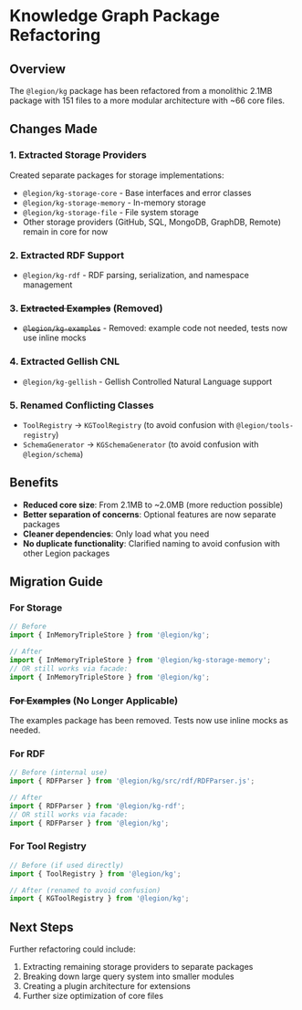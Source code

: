 # Knowledge Graph Package Refactoring

## Overview
The `@legion/kg` package has been refactored from a monolithic 2.1MB package with 151 files to a more modular architecture with ~66 core files.

## Changes Made

### 1. Extracted Storage Providers
Created separate packages for storage implementations:
- `@legion/kg-storage-core` - Base interfaces and error classes
- `@legion/kg-storage-memory` - In-memory storage
- `@legion/kg-storage-file` - File system storage
- Other storage providers (GitHub, SQL, MongoDB, GraphDB, Remote) remain in core for now

### 2. Extracted RDF Support
- `@legion/kg-rdf` - RDF parsing, serialization, and namespace management

### 3. ~~Extracted Examples~~ (Removed)
- ~~`@legion/kg-examples`~~ - Removed: example code not needed, tests now use inline mocks

### 4. Extracted Gellish CNL
- `@legion/kg-gellish` - Gellish Controlled Natural Language support

### 5. Renamed Conflicting Classes
- `ToolRegistry` → `KGToolRegistry` (to avoid confusion with `@legion/tools-registry`)
- `SchemaGenerator` → `KGSchemaGenerator` (to avoid confusion with `@legion/schema`)

## Benefits
- **Reduced core size**: From 2.1MB to ~2.0MB (more reduction possible)
- **Better separation of concerns**: Optional features are now separate packages
- **Cleaner dependencies**: Only load what you need
- **No duplicate functionality**: Clarified naming to avoid confusion with other Legion packages

## Migration Guide

### For Storage
```javascript
// Before
import { InMemoryTripleStore } from '@legion/kg';

// After
import { InMemoryTripleStore } from '@legion/kg-storage-memory';
// OR still works via facade:
import { InMemoryTripleStore } from '@legion/kg';
```

### ~~For Examples~~ (No Longer Applicable)
The examples package has been removed. Tests now use inline mocks as needed.

### For RDF
```javascript
// Before (internal use)
import { RDFParser } from '@legion/kg/src/rdf/RDFParser.js';

// After
import { RDFParser } from '@legion/kg-rdf';
// OR still works via facade:
import { RDFParser } from '@legion/kg';
```

### For Tool Registry
```javascript
// Before (if used directly)
import { ToolRegistry } from '@legion/kg';

// After (renamed to avoid confusion)
import { KGToolRegistry } from '@legion/kg';
```

## Next Steps
Further refactoring could include:
1. Extracting remaining storage providers to separate packages
2. Breaking down large query system into smaller modules
3. Creating a plugin architecture for extensions
4. Further size optimization of core files